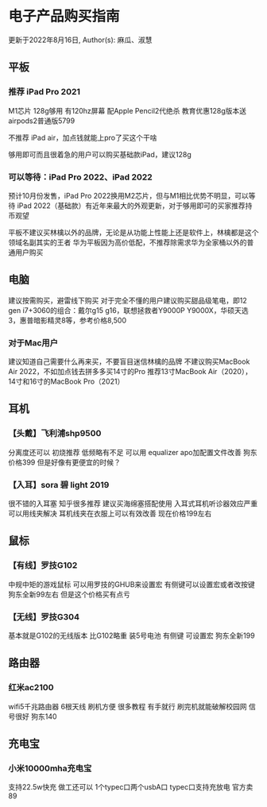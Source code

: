 # 电子产品购买指南

更新于2022年8月16日, Author(s): 麻瓜、淑慧

## 平板

### 推荐 iPad Pro 2021

M1芯片 128g够用 有120hz屏幕 配Apple Pencil2代绝杀
教育优惠128g版本送airpods2普通版5799

不推荐 iPad air，加点钱就能上pro了买这个干啥

够用即可而且很着急的用户可以购买基础款iPad，建议128g

### 可以等待：iPad Pro 2022、iPad 2022

预计10月份发售，iPad Pro 2022换用M2芯片，但与M1相比优势不明显，可以等待
iPad 2022（基础款）有近年来最大的外观更新，对于够用即可的买家推荐持币观望

平板不建议买林檎以外的品牌，无论是从功能上性能上还是软件上，林檎都是这个领域名副其实的王者
华为平板因为高价低配，不推荐除需求华为全家桶以外的普通用户购买

## 电脑

建议按需购买，避雷线下购买
对于完全不懂的用户建议购买甜品级笔电，即12 gen i7+3060的组合：戴尔g15 g16，联想拯救者Y9000P Y9000X，华硕天选3，惠普暗影精灵8等，参考价格8,500

### 对于Mac用户

建议知道自己需要什么再来买，不要盲目迷信林檎的品牌
不建议购买MacBook Air 2022，不如加点钱去拼多多买14寸的Pro
推荐13寸MacBook Air（2020），14寸和16寸的MacBook Pro（2021）

## 耳机

### 【头戴】飞利浦shp9500
分离度还可以 初烧推荐
低频略有不足 可以用 equalizer apo加配置文件改善
狗东价格399 但是好像有更便宜的时候？

### 【入耳】sora 碧 light 2019
很不错的入耳塞 知乎很多推荐
建议买海绵塞搭配使用
入耳式耳机听诊器效应严重 可以用线夹解决 耳机线夹在衣服上可以有效改善
现在价格199左右

## 鼠标
### 【有线】罗技G102
中规中矩的游戏鼠标 可以用罗技的GHUB来设置宏
有侧键可以设置宏或者改按键
狗东全新99左右 但是这个价格买有点亏

### 【无线】罗技G304
基本就是G102的无线版本
比G102略重 装5号电池
有侧键 可设置宏
狗东全新199

## 路由器
### 红米ac2100
wifi5千兆路由器 6根天线
刷机方便 很多教程 有手就行
刷完机就能破解校园网
信号很好
狗东140

## 充电宝
### 小米10000mha充电宝
支持22.5w快充
做工还可以
1个typec口两个usbA口 typec口支持充放电
官方卖89